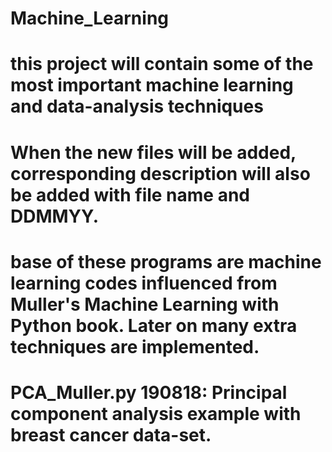 # Machine_Learning
# this project will contain some of the most important machine learning and data-analysis techniques
# When the new files will be added, corresponding description will also be added with file name and DDMMYY. 
# base of these programs are machine learning codes influenced from Muller's Machine Learning with Python book. Later on many extra techniques are implemented. 
# PCA_Muller.py 190818: Principal component analysis example with breast cancer data-set. 

